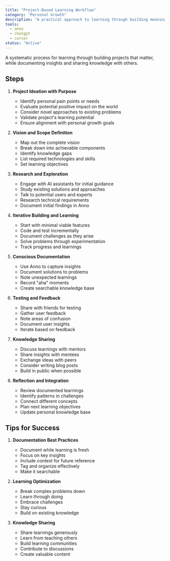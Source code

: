 ```yaml
---
title: "Project-Based Learning Workflow"
category: "Personal Growth"
description: "A practical approach to learning through building meaningful projects, with emphasis on documentation and knowledge sharing"
tools:
  - anno
  - chatgpt
  - cursor
status: "Active"
---
```


A systematic process for learning through building projects that matter, while documenting insights and sharing knowledge with others.

## Steps

1. **Project Ideation with Purpose**
   - Identify personal pain points or needs
   - Evaluate potential positive impact on the world
   - Consider novel approaches to existing problems
   - Validate project's learning potential
   - Ensure alignment with personal growth goals

2. **Vision and Scope Definition**
   - Map out the complete vision
   - Break down into achievable components
   - Identify knowledge gaps
   - List required technologies and skills
   - Set learning objectives

3. **Research and Exploration**
   - Engage with AI assistants for initial guidance
   - Study existing solutions and approaches
   - Talk to potential users and experts
   - Research technical requirements
   - Document initial findings in Anno

4. **Iterative Building and Learning**
   - Start with minimal viable features
   - Code and test incrementally
   - Document challenges as they arise
   - Solve problems through experimentation
   - Track progress and learnings

5. **Conscious Documentation**
   - Use Anno to capture insights
   - Document solutions to problems
   - Note unexpected learnings
   - Record "aha" moments
   - Create searchable knowledge base

6. **Testing and Feedback**
   - Share with friends for testing
   - Gather user feedback
   - Note areas of confusion
   - Document user insights
   - Iterate based on feedback

7. **Knowledge Sharing**
   - Discuss learnings with mentors
   - Share insights with mentees
   - Exchange ideas with peers
   - Consider writing blog posts
   - Build in public when possible

8. **Reflection and Integration**
   - Review documented learnings
   - Identify patterns in challenges
   - Connect different concepts
   - Plan next learning objectives
   - Update personal knowledge base

## Tips for Success

1. **Documentation Best Practices**
   - Document while learning is fresh
   - Focus on key insights
   - Include context for future reference
   - Tag and organize effectively
   - Make it searchable

2. **Learning Optimization**
   - Break complex problems down
   - Learn through doing
   - Embrace challenges
   - Stay curious
   - Build on existing knowledge

3. **Knowledge Sharing**
   - Share learnings generously
   - Learn from teaching others
   - Build learning communities
   - Contribute to discussions
   - Create valuable content 